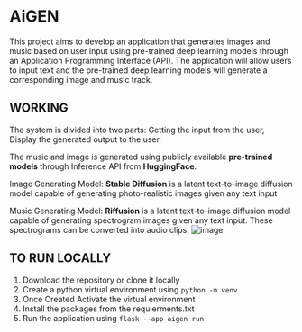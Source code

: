 # AiGEN
 This project aims to develop an application that generates images and music based on user input using pre-trained deep learning models through an Application Programming Interface (API). The application will allow users to input text and the pre-trained deep learning models will generate a corresponding image and music track. 

## WORKING
The system is divided into two parts: Getting the input from the user, Display the generated output to the user. 

The music and image is generated using publicly available __pre-trained models__ through Inference API from __HuggingFace__.

Image Generating Model: __Stable Diffusion__ is a latent text-to-image diffusion model capable of generating photo-realistic images given any text input

Music Generating Model: __Riffusion__ is a latent text-to-image diffusion model capable of generating spectrogram images given any text input. These spectrograms can be converted into audio clips.
![image](https://github.com/Gowtham58/AiGEN/assets/75661938/bcf53544-9c7a-4abf-b61c-ace96fe70709)


## TO RUN LOCALLY
1. Download the repository or clone it locally
2. Create a python virtual environment using ```python -m venv```
3. Once Created Activate the virtual environment
4. Install the packages from the requierments.txt
5. Run the application using ```flask --app aigen run```


